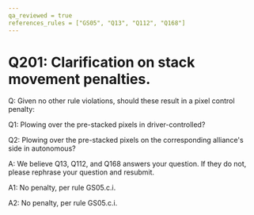 ```yaml
---
qa_reviewed = true
references_rules = ["GS05", "Q13", "Q112", "Q168"]
---
```


# Q201: Clarification on stack movement penalties.

Q: Given no other rule violations, should these result in a pixel control penalty:

Q1: Plowing over the pre-stacked pixels in driver-controlled?

Q2: Plowing over the pre-stacked pixels on the corresponding alliance's side in autonomous?

A: We believe Q13, Q112, and Q168 answers your question. If they do not, please rephrase your question and resubmit.


A1: No penalty, per rule GS05.c.i.

A2: No penalty, per rule GS05.c.i.
